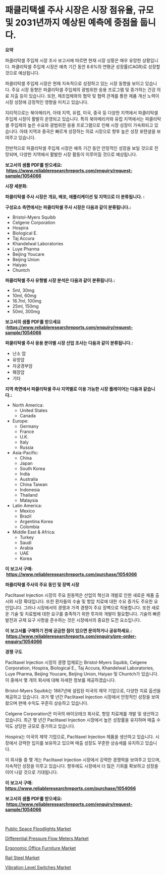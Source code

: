 <p><h1>패클리택셀 주사 시장은 시장 점유율, 규모 및 2031년까지 예상된 예측에 중점을 둡니다.</h1></p><p><strong>요약</strong></p>
<p><p>파클리탁셀 주입제 시장 조사 보고서에 따르면 현재 시장 상황은 매우 유망한 상황입니다. 파클리탁셀 주입제 시장은 예측 기간 동안 8.6%의 연평균 성장률(CAGR)로 성장할 것으로 예상됩니다. </p><p>파클리탁셀 주입제 시장은 현재 지속적으로 성장하고 있는 시장 동향을 보이고 있습니다. 주요 시장 동향은 파클리탁셀 주입제의 광범위한 응용 프로그램 및 증가하는 건강 의료 지출 등이 있습니다. 또한, 제조업체와의 협약 및 협력 관계를 통한 제품 개선 노력이 시장 성장에 긍정적인 영향을 미치고 있습니다.</p><p>지리적으로는 북아메리카, 아태 지역, 유럽, 미국, 중국 등 다양한 지역에서 파클리탁셀 주입제 시장이 활발히 운영되고 있습니다. 특히 북아메리카와 유럽 지역에서는 파클리탁셀 주입제의 높은 수요와 광범위한 응용 프로그램으로 인해 시장 성장이 가속화되고 있습니다. 아태 지역과 중국은 빠르게 성장하는 의료 시장으로 향후 높은 성장 포텐셜을 보여주고 있습니다.</p><p>전반적으로 파클리탁셀 주입제 시장은 예측 기간 동안 안정적인 성장을 보일 것으로 전망되며, 다양한 지역에서 활발한 시장 활동이 이루어질 것으로 예상됩니다.</p></p>
<p><strong>보고서의 샘플 PDF를 받으세요: &nbsp;<a href="https://www.reliableresearchreports.com/enquiry/request-sample/1054066">https://www.reliableresearchreports.com/enquiry/request-sample/1054066</a></strong></p>
<p><strong>시장 세분화:</strong></p>
<p><strong> 파클리탁셀 주사 시장은 개요, 배포, 애플리케이션 및 지역으로 더 분류됩니다. :</strong></p>
<p><strong>구성요소 측면에서는 파클리탁셀 주사 시장은 다음과 같이 분류됩니다.:</strong></p>
<p><ul><li>Bristol-Myers Squibb</li><li>Celgene Corporation</li><li>Hospira</li><li>Biological E.</li><li>Taj Accura</li><li>Khandelwal Laboratories</li><li>Luye Pharma</li><li>Beijing Youcare</li><li>Beijing Union</li><li>Haiyao</li><li>Chuntch</li></ul></p>
<p><strong> 파클리탁셀 주사 유형별 시장 분석은 다음과 같이 분류됩니다.:</strong></p>
<p><ul><li>5ml, 30mg</li><li>10ml, 60mg</li><li>16.7ml, 100mg</li><li>25ml, 150mg</li><li>50ml, 300mg</li></ul></p>
<p><strong>보고서의 샘플 PDF를 받으세요 :<a href="https://www.reliableresearchreports.com/enquiry/request-sample/1054066">https://www.reliableresearchreports.com/enquiry/request-sample/1054066</a></strong></p>
<p><strong> 파클리탁셀 주사 응용 분야별 시장 산업 조사는 다음과 같이 분류됩니다.:</strong></p>
<p><ul><li>난소 암</li><li>유방암</li><li>자궁경부암</li><li>췌장암</li><li>기타</li></ul></p>
<p><strong>지역 측면에서 파클리탁셀 주사 지역별로 이용 가능한 시장 플레이어는 다음과 같습니다.:</strong></p>
<p><ul>
    <li>
        North America:
        <ul>
            <li>United States</li>
            <li>Canada</li>
        </ul>
    </li>
    <li>
        Europe:
        <ul>
            <li>Germany</li>
            <li>France</li>
            <li>U.K.</li>
            <li>Italy</li>
            <li>Russia</li>
        </ul>
    </li>
    <li>
        Asia-Pacific:
        <ul>
            <li>China</li>
            <li>Japan</li>
            <li>South Korea</li>
            <li>India</li>
            <li>Australia</li>
            <li>China Taiwan</li>
            <li>Indonesia</li>
            <li>Thailand</li>
            <li>Malaysia</li>
        </ul>
    </li>
    <li>
        Latin America:
        <ul>
            <li>Mexico</li>
            <li>Brazil</li>
            <li>Argentina Korea</li>
            <li>Colombia</li>
        </ul>
    </li>
    <li>
        Middle East & Africa:
        <ul>
            <li>Turkey</li>
            <li>Saudi</li>
            <li>Arabia</li>
            <li>UAE</li>
            <li>Korea</li>
        </ul>
    </li>
    </ul></p>
<p><strong>이 보고서 구매: &nbsp;<a href="https://www.reliableresearchreports.com/purchase/1054066">https://www.reliableresearchreports.com/purchase/1054066</a></strong></p>
<p><strong>파클리탁셀 주사의 주요 동인 및 장벽 시장</strong></p>
<p><p>Paclitaxel Injection 시장의 주요 원동력은 산업의 혁신과 개발로 인한 새로운 제품 출시와 시장 확대입니다. 또한 환자들의 수술 및 항암 치료에 대한 수요 증가도 주요한 요인입니다. 그러나 시장에서의 경쟁과 가격 경쟁이 주요 장벽으로 작용합니다. 또한 새로운 기술 및 치료법에 대한 요구를 충족하기 위한 투자와 개발이 필요합니다. 기술의 빠른 발전과 규제 요구 사항을 준수하는 것은 시장에서의 중요한 도전 요소입니다.</p></p>
<p><strong>이 보고서를 구매하기 전에 궁금한 점이 있으면 문의하거나 공유하세요.: &nbsp;<a href="https://www.reliableresearchreports.com/enquiry/pre-order-enquiry/1054066">https://www.reliableresearchreports.com/enquiry/pre-order-enquiry/1054066</a></strong></p>
<p><strong>경쟁 구도</strong></p>
<p><p>Paclitaxel Injection 시장의 경쟁 업체로는 Bristol-Myers Squibb, Celgene Corporation, Hospira, Biological E., Taj Accura, Khandelwal Laboratories, Luye Pharma, Beijing Youcare, Beijing Union, Haiyao 및 Chuntch가 있습니다. 이 중에서 몇 개의 회사에 대해 자세한 정보를 제공하겠습니다.</p><p>Bristol-Myers Squibb는 1887년에 설립된 미국의 제약 기업으로, 다양한 치료 옵션을 제공하고 있습니다. 과거 몇 년간 Paclitaxel Injection 시장에서 안정적인 성장을 보여왔으며 판매 수익도 꾸준히 상승하고 있습니다.</p><p>Celgene Corporation은 미국의 바이오테크 회사로, 항암 치료제를 개발 및 생산하고 있습니다. 최근 몇 년간 Paclitaxel Injection 시장에서 높은 성장률을 유지하며 매출 수익도 상당한 규모로 증가하고 있습니다.</p><p>Hospira는 미국의 제약 기업으로, Paclitaxel Injection 제품을 생산하고 있습니다. 시장에서 강력한 입지를 보유하고 있으며 매출 성장도 꾸준한 상승세를 유지하고 있습니다.</p><p>이 회사들 중 몇 개는 Paclitaxel Injection 시장에서 강력한 경쟁력을 보여주고 있으며, 지속적인 성장을 이루고 있습니다. 향후에도 시장에서 더 많은 기회를 확보하고 성장을 이어 나갈 것으로 기대됩니다.</p></p>
<p><strong>이 보고서 구매: &nbsp; <a href="https://www.reliableresearchreports.com/purchase/1054066">https://www.reliableresearchreports.com/purchase/1054066</a></strong></p>
<p><strong>보고서의 샘플 PDF를 받으세요: &nbsp;<a href="https://www.reliableresearchreports.com/enquiry/request-sample/1054066">https://www.reliableresearchreports.com/enquiry/request-sample/1054066</a></strong><strong></strong></p>
<p>&nbsp;</p>
<p><p><a href="https://automatic-knee-4c7.notion.site/Global-Public-Space-Floodlights-Market-Size-and-Market-Trends-Insights-and-Projections-from-2024-to-6ddc40fbb26843f48821aa4296910cb6">Public Space Floodlights Market</a></p><p><a href="https://issuu.com/reportprime-2/docs/differential-pressure-flow-meters-market-size-2030">Differential Pressure Flow Meters Market</a></p><p><a href="https://view.publitas.com/reportprime-1/ergonomic-office-furniture-market-analysis-and-market-size-global-industry-overview-market-segmentation-and-forecast-2023-to-2030/">Ergonomic Office Furniture Market</a></p><p><a href="https://view.publitas.com/reportprime-1/rail-steel-market-furnish-information-about-market-size-market-share-market-dynamics-and-projections-spanning-from-2023-to-2030/">Rail Steel Market</a></p><p><a href="https://issuu.com/reportprime-2/docs/vibration-level-switches-market-size-2030.pptx">Vibration Level Switches Market</a></p></p>